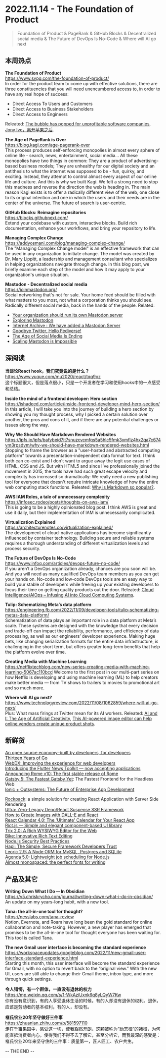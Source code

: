2022.11.14 - The Foundation of Product  
========  

> Foundation of Product & PageRank & GitHub Blocks & Decentralized social media & The Future of DevOps Is No-Code & Where will AI go next

## 本周热点

**The Foundation of Product**  
https://www.svpg.com/the-foundation-of-product/  
In order for the product team to come up with effective solutions, there are three constituencies that you will need unencumbered access to, in order to have any real hope of success:
- Direct Access To Users and Customers  
- Direct Access to Business Stakeholders  
- Direct Access to Engineers  

Releated: [The bubble has popped for unprofitable software companies](https://world.hey.com/dhh/the-bubble-has-popped-for-unprofitable-software-companies-2a0a5f57), [Jony Ive，离开苹果之后](https://www.geekpark.net/news/310644). 

**The Age of PageRank is Over**  
https://blog.kagi.com/age-pagerank-over  
This process produces self-enforcing monopolies in almost every sphere of online life - search, news, entertainment, social media… All these monopolies have two things in common: They are a product of advertising-based business models; They are unhealthy for our digital society and an antithesis to what the internet was supposed to be - fun, quirky, and exciting. Instead, they attempt to control almost every aspect of our online life and culture. And this is why we built Kagi. We felt a strong need to stop this madness and reverse the direction the web is heading in. The main reason Kagi exists is to offer a radically different view of the web, one close to its original intention and one in which the users and their needs are in the center of the universe. The future of search is user-centric.  

**GitHub Blocks: Reimagine repositories**  
https://blocks.githubnext.com/  
Extend your codebase with custom, interactive blocks. Build rich documentation, enhance your workflows, and bring your repository to life.

**Managing Complex Change**  
https://addyosmani.com/blog/managing-complex-change/  
The "Managing Complex Change model" is an effective framework that can be used in any organization to initiate change. The model was created by Dr. Mary Lippitt, a leadership and management consultant who specializes in helping organizations navigate through change. In this blog post, we briefly examine each step of the model and how it may apply to your organization's unique situation. 

**Mastodon - Decentralized social media**  
https://joinmastodon.org/  
Social networking that's not for sale. Your home feed should be filled with what matters to you most, not what a corporation thinks you should see. Radically different social media, back in the hands of the people. Related: 
- [Your organization should run its own Mastodon server](https://martinfowler.com/articles/your-org-run-mastodon.html)  
- [Exploring Mastodon](https://martinfowler.com/articles/exploring-mastodon.html#multiple-mastodon-accounts)  
- [Internet Archive : We have added a Mastodon Server ](http://blog.archive.org/2022/11/13/we-have-added-a-mastodon-server/)  
- [Goodbye Twitter, Hello Fediverse!](https://xeiaso.net/blog/rip-twitter)  
- [The Age of Social Media Is Ending](https://www.theatlantic.com/technology/archive/2022/11/twitter-facebook-social-media-decline/672074/)  
- [Scaling Mastodon is Impossible](https://lucumr.pocoo.org/2022/11/14/scaling-mastodon/)  

## 深阅读

**当谈论React hook，我们究竟说的是什么？**  
https://www.yuque.com/mu2020/react/tqq9oz  
这个标题很大，但是落点很小，只是一个开发者在学习和使用hooks中的一点感受和总结。

**Inside the mind of a frontend developer: Hero section**  
https://ishadeed.com/article/inside-frontend-developer-mind-hero-section/  
In this article, I will take you into the journey of building a hero section by showing you my thought process, why I picked a certain solution over another, the pros and cons of it, and if there are any potential challenges or issues along the way.

**Why We Should Have Markdown Rendered Websites**  
https://ipfs.io/ipfs/bafybeid7lt7snuzcvcmfqs5a5hlc5fmk3xmflz4hx2qa7c674vm3rpsdvm/why-we-should-have-markdown-rendered-websites.html  
Stopping to frame the browser as a "user-hosted and abstracted computing platform" towards a presentation-independent data format for text. I think both can co-exist and I don't want to argue away the legit use cases of HTML, CSS and JS. But with HTML5 and since I've professionally joined the movement in 2015, the tools have had such great escape velocity and complexity has increased so dramatically: We really need a new publishing tool for everyone that doesn't require intricate knowledge of how the entire web computing stack functions. Releated: [Why is Markdown so popular?](https://www.russellbeattie.com/notes/posts/why-is-markdown-popular.html).

**AWS IAM Roles, a tale of unnecessary complexity**  
https://infosec.rodeo/posts/thoughts-on-aws-iam/  
This is going to be a highly opinionated blog post. I think AWS is great and use it daily, but their implementation of IAM is unnecessarily complicated.

**Virtualization Explained**  
https://architecturenotes.co/virtualization-explained/  
The development of cloud-native applications has become significantly influenced by container technology. Building secure and reliable systems requires a thorough understanding of different virtualization levels and process security.

**The Future of DevOps Is No-Code**  
https://www.infoq.com/articles/devops-future-no-code/  
If you aren’t a DevOps organization already, chances are you soon will be. And you will need as many qualified DevOps team members as you can get your hands on. No-code and low-code DevOps tools are an easy way to build your stable of developers while freeing up your existing developers to focus their time on getting quality products out the door. Releated: [Cloud Intelligence/AIOps – Infusing AI into Cloud Computing Systems](https://www.microsoft.com/en-us/research/blog/cloud-intelligence-aiops-infusing-ai-into-cloud-computing-systems/).  

**Tulip: Schematizing Meta’s data platform**  
https://engineering.fb.com/2022/11/09/developer-tools/tulip-schematizing-metas-data-platform/  
Schematization of data plays an important role in a data platform at Meta’s scale. These systems are designed with the knowledge that every decision and trade-off can impact the reliability, performance, and efficiency of data processing, as well as our engineers’ developer experience.  Making huge bets, like changing serialization formats for the entire data infrastructure, is challenging in the short term, but offers greater long-term benefits that help the platform evolve over time.

**Creating Media with Machine Learning**  
https://netflixtechblog.com/new-series-creating-media-with-machine-learning-5067ac110bcd 
Welcome to the first post in our multi-part series on how Netflix is developing and using machine learning (ML) to help creators make better media — from TV shows to trailers to movies to promotional art and so much more.

**Where will AI go next?**  
https://www.technologyreview.com/2022/11/08/1062859/where-will-ai-go-next/  
Plus: What mass firings at Twitter mean for its AI workers. Releated: [AI and I: The Age of Artificial Creativity](https://nesslabs.com/artificial-creativity), [This AI-powered image editor can help online vendors create unique product shots](https://www.theverge.com/2022/11/8/23447102/photoroom-app-magic-studio-ai-image-tool-generation).

## 新鲜货

[An open source economy–built by developers, for developers](https://github.blog/2022-11-09-an-open-source-economy-built-by-developers-for-developers/)  
[Thirteen Years of Go](https://go.dev/blog/13years)  
[WebDX: Improving the experience for web developers](https://www.w3.org/blog/2022/11/webdx-improving-the-experience-for-web-developers/)  
[Introducing the Flutter News Toolkit — now accepting applications](https://medium.com/flutter/introducing-the-flutter-news-toolkit-now-accepting-applications-9e926db55f6d)  
[Announcing Rome v10: The first stable release of Rome](https://rome.tools/blog/2022/11/08/rome-10/)  
[Gatsby 5: The Fastest Gatsby Yet](https://www.gatsbyjs.com/blog/gatsby-5/): The Fastest Frontend for the Headless Web  
[Ionic + Outsystems: The Future of Enterprise App Development](https://ionic.io/blog/ionic-outsystems-the-future-of-enterprise-app-development)  

[Rockpack](https://github.com/AlexSergey/rockpack): a simple solution for creating React Application with Server Side Rendering  
[Ultra: Zero-Legacy Deno/React Suspense SSR Framework](https://github.com/exhibitionist-digital/ultra)  
[How to Create Images with DALL-E and React](https://betterprogramming.pub/build-a-react-app-using-dall-e-api-bd15d5d67b31)  
[React Calendar 4.0: The 'Ultimate' Calendar for Your React App](https://projects.wojtekmaj.pl/react-calendar/)  
[Riot.js — Simple and elegant component-based UI library](https://riot.js.org/)  
[Trix 2.0: A Rich WYSIWYG Editor for the Web](https://trix-editor.org/)  
[Bike: Innovative Rich Text Editing](https://www.hogbaysoftware.com/posts/bike-rich-text/)  
[Node.js Security Best Practices](https://nodejs.org/en/docs/guides/security/)  
[Hapi: The Simple, Secure Framework Developers Trust](https://github.com/hapijs/hapi)  
[Leoric 2.9: A Node ORM for MySQL, Postgres and SQLite](https://leoric.js.org/)  
[Agenda 5.0: Lightweight job scheduling for Node.js](https://github.com/agenda/agenda/releases/tag/v5.0.0)  
[Almost monospaced: the perfect fonts for writing](https://blakewatson.com/journal/almost-monospaced-the-perfect-fonts-for-writing/)  

## 产品及其它 

**Writing Down What I Do — In Obsidian**  
https://v5.chriskrycho.com/journal/writing-down-what-i-do-in-obsidian/  
An update on my years-long habit, with a new tool.

**Tana: the all-in-one tool for thought?**  
https://nesslabs.com/tana-review  
Notion, Evernote, and Roam have long been the gold standard for online collaboration and note-taking. However, a new player has emerged that promises to be the all-in-one tool for thought everyone has been waiting for. This tool is called Tana.

**The new Gmail user interface is becoming the standard experience**  
https://workspaceupdates.googleblog.com/2022/11/new-gmail-user-interface-standard-experience.html  
Starting this month, this user interface will become the standard experience for Gmail, with no option to revert back to the “original view.” With the new UI, users are still able to change their Gmail theme, inbox type, and more through quick settings.

**令人错愕，有一个群体，一直没有退休的权力**  
https://mp.weixin.qq.com/s/1-WkAziUxnk6q8yLQyW7Kw  
你有没有意识到，有的人享受退休生活的时候，有的人却没有退休的权利。退休，应该是劳动者的基本权利，有的人，却没有。

**褚氏农业20年坚守做好三件事**  
https://zhuanlan.zhihu.com/p/581597110  
走在千亩果园中，感受这一切，使我豁然开朗，这颗被称为“励志橙”的褚橙，为何能直抵消费者内心，使得我们不得不去了解它，甚至分析它，而我最深的感受是：褚氏农业20年来坚守住的三件事：质量第一，匠人匠工、农户共生。

-- THE END --
